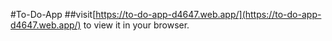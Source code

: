#To-Do-App 
##visit[https://to-do-app-d4647.web.app/](https://to-do-app-d4647.web.app/) to view it in your browser.


